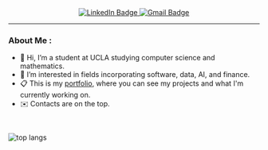<div id="badges" align=center>
  <a href="https://www.linkedin.com/in/jeffrey-liu-703446198/">
    <img src="https://img.shields.io/badge/LinkedIn-blue?style=for-the-badge&logo=linkedin&logoColor=white" alt="LinkedIn Badge"/>
  </a>
  <a href="mailto:jeffreyliu1@g.ucla.edu">
    <img src="https://img.shields.io/badge/Gmail-red?logo=gmail&logoColor=white&style=for-the-badge" alt="Gmail Badge"/>
  </a>
</div>

---
### About Me :

- 👋 Hi, I’m a student at UCLA studying computer science and mathematics.
- 👀 I’m interested in fields incorporating software, data, AI, and finance.
- 📋 This is my [portfolio](https://google.com/), where you can see my projects and what I'm currently working on.
- ✉️ Contacts are on the top.

<!---
jeffreyl1234/jeffreyl1234 is a ✨ special ✨ repository because its `README.md` (this file) appears on your GitHub profile.
You can click the Preview link to take a look at your changes.
--->


<p>&nbsp;</p>

<div id="top langs">
    <img src="https://github-readme-stats.vercel.app/api/top-langs/?username=jeffreyl1234&layout=compact&theme=tokyonight&card_width=500" alt="top langs"/>
  
</div>

<!--
---

### ✍️ Blog Posts : -->
<!-- BLOG-POST-LIST:START -->

<!-- BLOG-POST-LIST:END -->

<!--
**AuroraArc/auroraarc** is a ✨ _special_ ✨ repository because its `README.md` (this file) appears on your GitHub profile.

Here are some ideas to get you started:

- 🔭 I’m currently working on ...
- 🌱 I’m currently learning ...
- 👯 I’m looking to collaborate on ...
- 🤔 I’m looking for help with ...
- 💬 Ask me about ...
- 📫 How to reach me: ...
- 😄 Pronouns: ...
- ⚡ Fun fact: ...
-->
